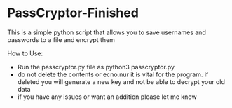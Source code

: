 # PassCryptor-Finished
This is a simple python script that allows you to save usernames and passwords to a file and encrypt them

How to Use:
  - Run the passcryptor.py file as python3 passcryptor.py
  - do not delete the contents or ecno.nur it is vital for the program. if deleted you will generate a new key and not be able to decrypt your old data
  - if you have any issues or want an addition please let me know
